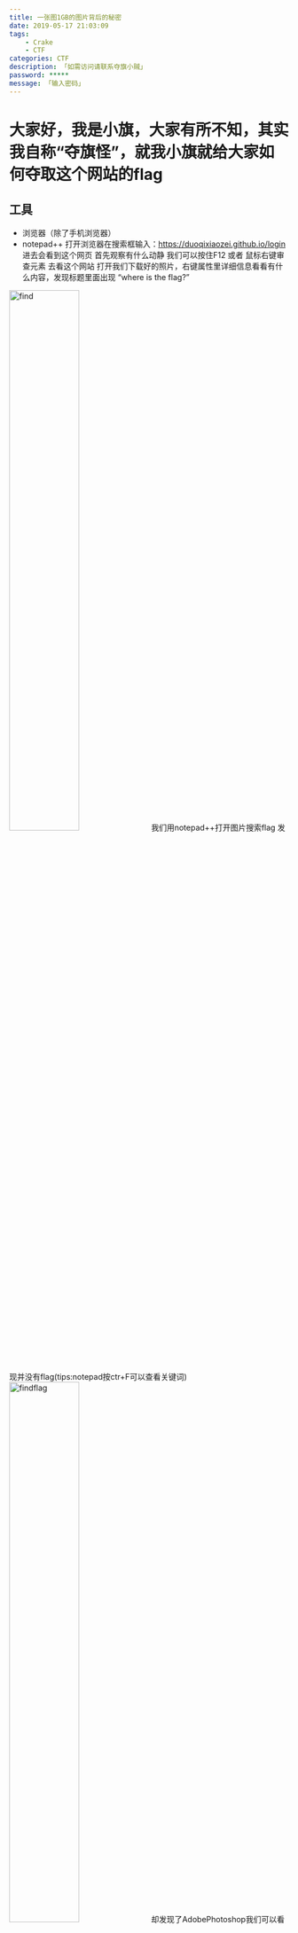 ```yaml
---
title: 一张图1GB的图片背后的秘密
date: 2019-05-17 21:03:09
tags:
	- Crake
	- CTF
categories: CTF
description: 「如需访问请联系夺旗小贼」
password: *****
message: 「输入密码」
---
```

# 大家好，我是小旗，大家有所不知，其实我自称“夺旗怪”，就我小旗就给大家如何夺取这个网站的flag
## 工具
- 浏览器（除了手机浏览器）
- notepad++
 打开浏览器在搜索框输入：https://duoqixiaozei.github.io/login
 	进去会看到这个网页
 首先观察有什么动静 我们可以按住F12 或者 鼠标右键审查元素 去看这个网站
打开我们下载好的照片，右键属性里详细信息看看有什么内容，发现标题里面出现 “where is the flag?” 
<img src="find.PNG" width = 50% height = 50% alt = "find" />
我们用notepad++打开图片搜索flag 发现并没有flag(tips:notepad按ctr+F可以查看关键词)
<img src="findflag.PNG" width= = 50% height = 50%  alt = "findflag" />
 却发现了AdobePhotoshop我们可以看的出这张图片是被P过的，然后按着ctrl+f搜索flag（因为我们看到标题“where is the flag?”）
  再次打开网页我们发现还是有一个没点击我们点击Try看看发现是一张加载不了的图片，加载不出的图片有的浏览器可以直接右键保存，而又一些就不行我们就按F12 点击Sources看到second.jpg我们下载到桌面，重复刚才的步骤，打开notepad++查看second然后按着ctrl+f搜索flag发现和刚才的图片一样，我们查看日期发现和那张图片日期都一样。
  紧接着我们看到两张图片的图片大小 发现one图片只有58.2 KB而second图片只有58.3 KB。
<img src="ram.PNG" width= = 50% height = 50%  alt = "字节" />
  可能是压缩包我们用改后缀为rar，不出意料，发现到一个文本文件，打开发现flag。
<img src="gain.PNG" width= = 50% height = 50%  alt = "gain" />
  发现flag发现是小写字母和数字 怀疑可能是md5 （如果MD5为32位是大写字母），推断是MD5 16位的。
 <img src="gain2.PNG" width= = 50% height = 50%  alt = "gain2" />
解密完我们把解密完的密文复制然后粘贴在那个网址里，复制完后再输入框双击。
<img src="double.PNG" width= = 50% height = 50%  alt = "double" />
 # 第二种思路 （不推荐碰运气有时候可以）
 暴力破解，在输入框跑字典（几率太小）
 # 第三种思路 在被禁按钮之后（推荐）
 我们在按F12和右键都按不了的时候我们可以尝试 在网站前面加view-source：然后就会出现网站的所编写的代码
 <img src="tips.PNG" width= = 50% height = 50%  alt = "tips" />
 看到js文件一个是禁掉按钮一个是文本框加密，找到参数，得知密码。
 作者：小旗
 	>上述的题目是CTF常见的隐写术，还有加密，之后我们会发布更多的CTF 有机会发布CTF相关介绍

